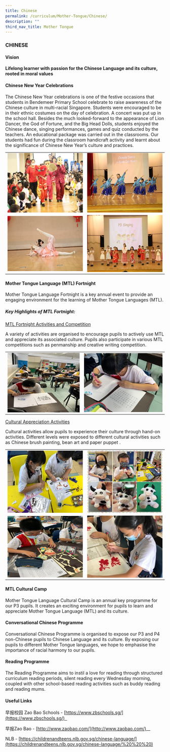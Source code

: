 ```yaml
---
title: Chinese
permalink: /curriculum/Mother-Tongue/Chinese/
description: ""
third_nav_title: Mother Tongue
---
```

### CHINESE

#### Vision
**Lifelong learner with passion for the Chinese Language and its culture, rooted in moral values**

#### Chinese New Year Celebrations

The Chinese New Year celebrations is one of the festive occasions that students in Bendemeer Primary School celebrate to raise awareness of the Chinese culture in multi-racial Singapore. Students were encouraged to be in their ethnic costumes on the day of celebration. A concert was put up in the school hall. Besides the much looked-forward to the appearance of Lion Dancer, the God of Fortune, and the Big Head Dolls, students enjoyed the Chinese dance, singing performances, games and quiz conducted by the teachers. An educational package was carried out in the classrooms. Our students had fun during the classroom handicraft activity and learnt about the significance of Chinese New Year’s culture and practices.

<table>
	<tr>
		<td width="50%">
			<img src="/images/Picture1.jpg"/>
		</td>
		<td width="50%">
			<img src="/images/Picture2.jpg"/>
		</td>
	</tr>
	<tr>
		<td>
			<img src="/images/Picture3.jpg"/>
		</td>
		<td>
			<img src="/images/Picture4.jpg"/>
		</td>
	</tr>
</table>

#### Mother Tongue Language (MTL) Fortnight


Mother Tongue Language Fortnight is a key annual event to provide an engaging environment for the learning of Mother Tongue Languages (MTL).

##### Key Highlights of MTL Fortnight:

<u>MTL Fortnight Activities and Competition</u>

A variety of activities are organised to encourage pupils to actively use MTL and appreciate its associated culture. Pupils also participate in various MTL competitions such as penmanship and creative writing competition.

<table>
	<tr>
		<td>
			<img src="/images/5%20(10).jpg"/>
		</td>
		<td>
			<img src="/images/6%20(9).jpg"/>
		</td>
	</tr>
</table>

  
<u>Cultural Appreciation Activities</u>

Cultural activities allow pupils to experience their culture through hand-on activities. Different levels were exposed to different cultural activities such as Chinese brush painting, bean art and paper puppet .

<table>
	<tr>
		<td width="50%">
			<img src="/images/Picture5.jpg"/>
		</td>
		<td width="50%">
			<img src="/images/Picture6.jpg"/>
		</td>
	</tr>
	<tr>
		<td>
			<img src="/images/Picture7.jpg"/>
		</td>
		<td>
			<img src="/images/Picture8.jpg"/>
		</td>
	</tr>
</table>

#### MTL Cultural Camp

Mother Tongue Language Cultural Camp is an annual key programme for our P3 pupils. It creates an exciting environment for pupils to learn and appreciate Mother Tongue Language (MTL) and its culture.

#### Conversational Chinese Programme

Conversational Chinese Programme is organised to expose our P3 and P4 non-Chinese pupils to Chinese Language and its culture. By exposing our pupils to different Mother Tongue languages, we hope to emphasise the importance of racial harmony to our pupils.

#### Reading Programme

The Reading Programme aims to instil a love for reading through structured curriculum reading periods, silent reading every Wednesday morning, coupled with other school-based reading activities such as buddy reading and reading mums. 

#### Useful Links

早报校园 Zao Bao Schools - [https://www.zbschools.sg/](https://www.zbschools.sg/)  

早报Zao Bao - [http://www.zaobao.com/](http://www.zaobao.com/)__

NLB - [https://childrenandteens.nlb.gov.sg/chinese-language/](https://childrenandteens.nlb.gov.sg/chinese-language/%20%20%20)